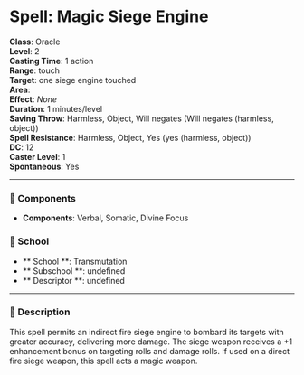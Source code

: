 
# Spell: Magic Siege Engine
**Class**: Oracle  
**Level**: 2  
**Casting Time**: 1 action  
**Range**: touch  
**Target**: one siege engine touched  
**Area**:   
**Effect**: _None_  
**Duration**: 1 minutes/level  
**Saving Throw**: Harmless, Object, Will negates (Will negates (harmless, object))  
**Spell Resistance**: Harmless, Object, Yes (yes (harmless, object))  
**DC**: 12  
**Caster Level**: 1  
**Spontaneous**: Yes

---

### 🔮 Components
- **Components**: Verbal, Somatic, Divine Focus

### 🏫 School
- ** School **: Transmutation
- ** Subschool **: undefined
- ** Descriptor **: undefined
---

### 📜 Description
This spell permits an indirect fire siege engine to bombard its targets with greater accuracy, delivering more damage. The siege weapon receives a +1 enhancement bonus on targeting rolls and damage rolls. If used on a direct fire siege weapon, this spell acts a magic weapon.
